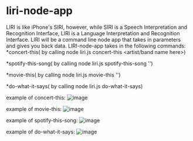 # liri-node-app

LIRI is like iPhone's SIRI, however, while SIRI is a Speech Interpretation and Recognition Interface, LIRI is a Language Interpretation and Recognition Interface. LIRI will be a command line node app that takes in parameters and gives you back data.
LIRI-node-app takes in the following commands:  
*concert-this( by calling node liri.js concert-this <artist/band name here>)

*spotify-this-song( by calling node liri.js spotify-this-song '<song name here>')

*movie-this( by calling node liri.js movie-this '<movie name here>')

*do-what-it-says( by calling node liri.js do-what-it-says)

example of concert-this:
![image](https://user-images.githubusercontent.com/47481212/57171451-89983180-6de2-11e9-949b-2e07a9656d48.png)

example of movie-this:
![image](https://user-images.githubusercontent.com/47481212/57171457-a46aa600-6de2-11e9-8151-f6872f7f83c9.png)

example of spotify-this-song:
![image](https://user-images.githubusercontent.com/47481212/57171494-dd0a7f80-6de2-11e9-823f-564bd7d44283.png)


example of do-what-it-says:
![image](https://user-images.githubusercontent.com/47481212/57171528-12af6880-6de3-11e9-908c-d3f6ead71008.png)
